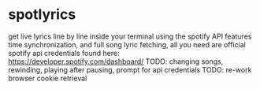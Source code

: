 # spotlyrics

get live lyrics line by line inside your terminal using the spotify API
features time synchronization, and full song lyric fetching, all you need are official spotify api credentials found here:
https://developer.spotify.com/dashboard/
TODO: changing songs, rewinding, playing after pausing, prompt for api credentials
TODO: re-work browser cookie retrieval
